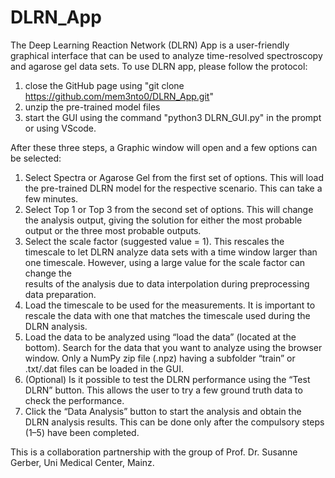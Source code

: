 # DLRN_App

The Deep Learning Reaction Network (DLRN) App is a user-friendly graphical interface that can be used to analyze
time-resolved spectroscopy and agarose gel data sets. To use DLRN app, please follow the protocol:

1) close the GitHub page using "git clone https://github.com/mem3nto0/DLRN_App.git"
2) unzip the pre-trained model files
3) start the GUI using the command "python3 DLRN_GUI.py" in the prompt or using VScode.

After these three steps, a Graphic window will open and a few options can be selected:

1.	Select Spectra or Agarose Gel from the first set of options. This will load the pre-trained DLRN model for the respective scenario. This can take a few minutes.
2.	 Select Top 1 or Top 3 from the second set of options. This will change the analysis output, giving the solution for either the most probable output or the three most probable outputs.
3.	Select the scale factor (suggested value = 1). This rescales the timescale to let DLRN analyze data sets with a time window larger than one timescale. However, using a large value for the scale factor can change the     
    results of the analysis due to data interpolation during preprocessing data preparation.
4.	Load the timescale to be used for the measurements. It is important to rescale the data with one that matches the timescale used during the DLRN analysis. 
5.	Load the data to be analyzed using “load the data” (located at the bottom). Search for the data that you want to analyze using the browser window. Only a NumPy zip file (.npz) having a subfolder “train” or .txt/.dat 
    files can be loaded in the GUI.
6.	(Optional) Is it possible to test the DLRN performance using the “Test DLRN” button. This allows the user to try a few ground truth data to check the performance. 
7.	Click the “Data Analysis” button to start the analysis and obtain the DLRN analysis results. This can be done only after the compulsory steps (1–5) have been completed.

This is a collaboration partnership with the group of Prof. Dr. Susanne Gerber, Uni Medical Center, Mainz.


